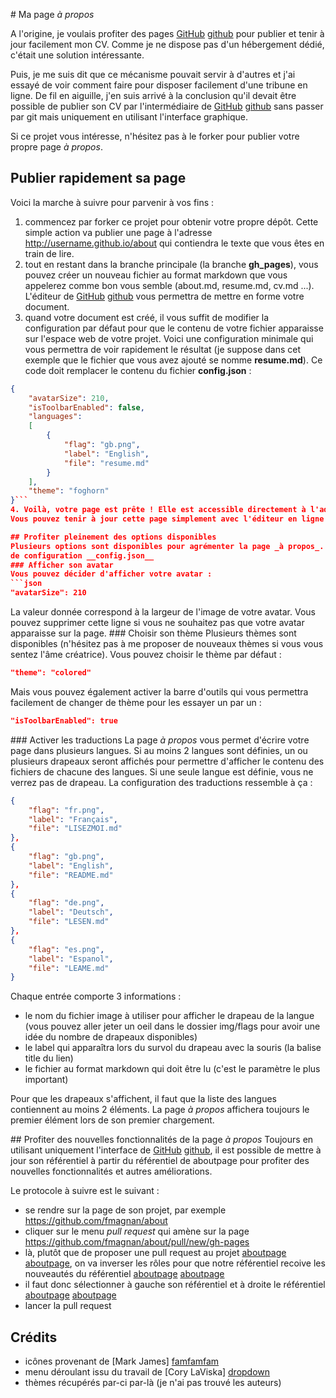 # Ma page _à propos_

A l'origine, je voulais profiter des pages [GitHub] [github] pour publier et tenir à jour
facilement mon CV. Comme je ne dispose pas d'un hébergement dédié, c'était une solution intéressante.

Puis, je me suis dit que ce mécanisme pouvait servir à d'autres et j'ai essayé de voir comment faire pour disposer
facilement d'une tribune en ligne. De fil en aiguille, j'en suis arrivé à la conclusion qu'il devait être possible de
publier son CV par l'intermédiaire de [GitHub] [github] sans passer par git mais uniquement en utilisant
l'interface graphique.

Si ce projet vous intéresse, n'hésitez pas à le forker pour publier votre propre page _à propos_.

## Publier rapidement sa page

Voici la marche à suivre pour parvenir à vos fins :

1. commencez par forker ce projet pour obtenir votre propre dépôt. Cette simple action va publier une page à l'adresse
http://username.github.io/about qui contiendra le texte que vous êtes en train de lire.
2. tout en restant dans la branche principale (la branche __gh_pages__), vous pouvez créer un nouveau fichier au format
markdown que vous appelerez comme bon vous semble (about.md, resume.md, cv.md ...). L'éditeur de [GitHub] [github]
vous permettra de mettre en forme votre document.
3. quand votre document est créé, il vous suffit de modifier la configuration par défaut pour que le contenu de votre
fichier apparaisse sur l'espace web de votre projet. Voici une configuration minimale qui vous permettra de voir
rapidement le résultat (je suppose dans cet exemple que le fichier que vous avez ajouté se nomme __resume.md__). Ce
code doit remplacer le contenu du fichier __config.json__ :
```json
{
    "avatarSize": 210,
    "isToolbarEnabled": false,
    "languages":
    [
        {
            "flag": "gb.png",
            "label": "English",
            "file": "resume.md"
        }
    ],
    "theme": "foghorn"
}```
4. Voilà, votre page est prête ! Elle est accessible directement à l'adresse http://username.github.io/about.
Vous pouvez tenir à jour cette page simplement avec l'éditeur en ligne de [GitHub] [github].

## Profiter pleinement des options disponibles
Plusieurs options sont disponibles pour agrémenter la page _à propos_. Elles sont contenues dans le fichier
de configuration __config.json__
### Afficher son avatar
Vous pouvez décider d'afficher votre avatar :
```json
"avatarSize": 210
```
La valeur donnée correspond à la largeur de l'image de votre avatar. Vous
pouvez supprimer cette ligne si vous ne souhaitez pas que votre avatar apparaisse sur la page.
### Choisir son thème
Plusieurs thèmes sont disponibles (n'hésitez pas à me proposer de nouveaux thèmes si vous vous sentez l'âme
créatrice). Vous pouvez choisir le thème par défaut :
```json
"theme": "colored"
```
Mais vous pouvez également activer la barre d'outils qui vous permettra facilement de changer de thème pour les
essayer un par un :
```json
"isToolbarEnabled": true
```
### Activer les traductions
La page _à propos_ vous permet d'écrire votre page dans plusieurs langues. Si au moins 2 langues sont définies, un
ou plusieurs drapeaux seront affichés pour permettre d'afficher le contenu des fichiers de chacune des langues. Si une
seule langue est définie, vous ne verrez pas de drapeau.
La configuration des traductions ressemble à ça :
```json
{
    "flag": "fr.png",
    "label": "Français",
    "file": "LISEZMOI.md"
},
{
    "flag": "gb.png",
    "label": "English",
    "file": "README.md"
},
{
    "flag": "de.png",
    "label": "Deutsch",
    "file": "LESEN.md"
},
{
    "flag": "es.png",
    "label": "Espanol",
    "file": "LEAME.md"
}
```
Chaque entrée comporte 3 informations :

  * le nom du fichier image à utiliser pour afficher le drapeau de la langue (vous pouvez aller jeter un oeil dans
  le dossier img/flags pour avoir une idée du nombre de drapeaux disponibles)
  * le label qui apparaîtra lors du survol du drapeau avec la souris (la balise title du lien)
  * le fichier au format markdown qui doit être lu (c'est le paramètre le plus important)

Pour que les drapeaux s'affichent, il faut que la liste des langues contiennent au moins 2 éléments. La page _à propos_
affichera toujours le premier élément lors de son premier chargement.

## Profiter des nouvelles fonctionnalités de la page _à propos_
Toujours en utilisant uniquement l'interface de [GitHub] [github], il est possible de mettre à jour son référentiel à partir
du référentiel de aboutpage pour profiter des nouvelles fonctionnalités et autres améliorations.

Le protocole à suivre est le suivant :

  * se rendre sur la page de son projet, par exemple https://github.com/fmagnan/about
  * cliquer sur le menu _pull request_ qui amène sur la page https://github.com/fmagnan/about/pull/new/gh-pages
  * là, plutôt que de proposer une pull request au projet [aboutpage] [aboutpage], on va inverser les rôles pour
  que notre référentiel recoive les nouveautés du référentiel [aboutpage] [aboutpage]
  * il faut donc sélectionner à gauche son référentiel et à droite le référentiel [aboutpage] [aboutpage]
  * lancer la pull request

## Crédits

  * icônes provenant de [Mark James] [famfamfam]
  * menu déroulant issu du travail de [Cory LaViska] [dropdown]
  * thèmes récupérés par-ci par-là (je n'ai pas trouvé les auteurs)

[github]: https://github.com
[famfamfam]: http://www.famfamfam.com
[dropdown]: http://labs.abeautifulsite.net/jquery-dropdown/
[aboutpage]: https://github.com/aboutpage/about